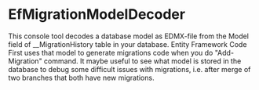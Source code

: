 # EfMigrationModelDecoder
This console tool decodes a database model as EDMX-file from the Model field of __MigrationHistory table in your database. 
Entity Framework Code First uses that model to generate migrations code when you do "Add-Migration" command.
It maybe useful to see what model is stored in the database to debug some difficult issues with migrations, i.e. after merge of two branches that both have new migrations.
